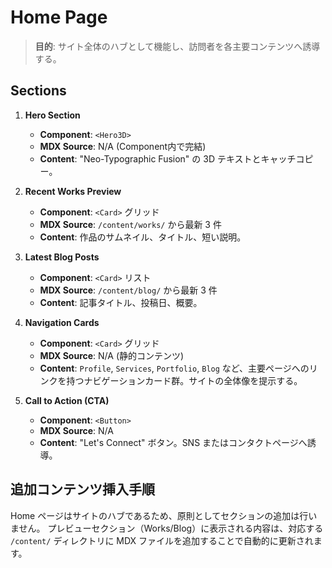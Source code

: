 # Home Page

> **目的**: サイト全体のハブとして機能し、訪問者を各主要コンテンツへ誘導する。

## Sections

1.  **Hero Section**
    -   **Component**: `<Hero3D>`
    -   **MDX Source**: N/A (Component内で完結)
    -   **Content**: "Neo-Typographic Fusion" の 3D テキストとキャッチコピー。

2.  **Recent Works Preview**
    -   **Component**: `<Card>` グリッド
    -   **MDX Source**: `/content/works/` から最新 3 件
    -   **Content**: 作品のサムネイル、タイトル、短い説明。

3.  **Latest Blog Posts**
    -   **Component**: `<Card>` リスト
    -   **MDX Source**: `/content/blog/` から最新 3 件
    -   **Content**: 記事タイトル、投稿日、概要。

4.  **Navigation Cards**
    -   **Component**: `<Card>` グリッド
    -   **MDX Source**: N/A (静的コンテンツ)
    -   **Content**: `Profile`, `Services`, `Portfolio`, `Blog` など、主要ページへのリンクを持つナビゲーションカード群。サイトの全体像を提示する。

5.  **Call to Action (CTA)**
    -   **Component**: `<Button>`
    -   **MDX Source**: N/A
    -   **Content**: "Let's Connect" ボタン。SNS またはコンタクトページへ誘導。

## 追加コンテンツ挿入手順

Home ページはサイトのハブであるため、原則としてセクションの追加は行いません。
プレビューセクション（Works/Blog）に表示される内容は、対応する `/content/` ディレクトリに MDX ファイルを追加することで自動的に更新されます。 